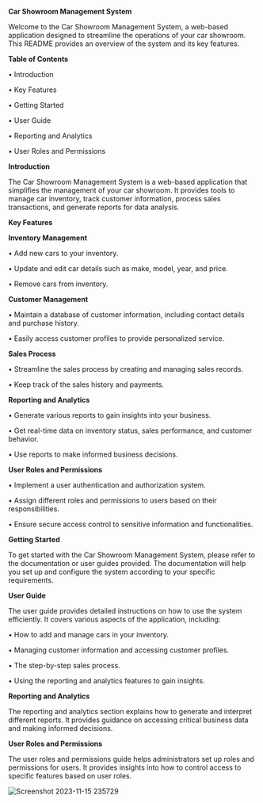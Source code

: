 **Car Showroom Management System**

Welcome to the Car Showroom Management System, a web-based application designed to streamline the operations of your car showroom. This README provides an overview of the system and its key features.

**Table of Contents**

•	Introduction

•	Key Features

•	Getting Started

•	User Guide

•	Reporting and Analytics

•	User Roles and Permissions

**Introduction**

The Car Showroom Management System is a web-based application that simplifies the management of your car showroom. It provides tools to manage car inventory, track customer information, process sales transactions, and generate reports for data analysis.


**Key Features**


**Inventory Management**

•	Add new cars to your inventory.

•	Update and edit car details such as make, model, year, and price.

•	Remove cars from inventory.


**Customer Management**

•	Maintain a database of customer information, including contact details and purchase history.

•	Easily access customer profiles to provide personalized service.


**Sales Process**

•	Streamline the sales process by creating and managing sales records.

•	Keep track of the sales history and payments.


**Reporting and Analytics**

•	Generate various reports to gain insights into your business.

•	Get real-time data on inventory status, sales performance, and customer behavior.

•	Use reports to make informed business decisions.


**User Roles and Permissions**

•	Implement a user authentication and authorization system.

•	Assign different roles and permissions to users based on their responsibilities.

•	Ensure secure access control to sensitive information and functionalities.


**Getting Started**

To get started with the Car Showroom Management System, please refer to the documentation or user guides provided. The documentation will help you set up and configure the system according to your specific requirements.


**User Guide**

The user guide provides detailed instructions on how to use the system efficiently. It covers various aspects of the application, including:

•	How to add and manage cars in your inventory.

•	Managing customer information and accessing customer profiles.

•	The step-by-step sales process.

•	Using the reporting and analytics features to gain insights.


**Reporting and Analytics**

The reporting and analytics section explains how to generate and interpret different reports. It provides guidance on accessing critical business data and making informed decisions.


**User Roles and Permissions**

The user roles and permissions guide helps administrators set up roles and permissions for users. It provides insights into how to control access to specific features based on user roles.




![Screenshot 2023-11-15 235729](https://github.com/samariium/Car-Showroom-Management-System/assets/143421234/f745c4fc-52f4-48d6-aab6-5990cf65f758)

